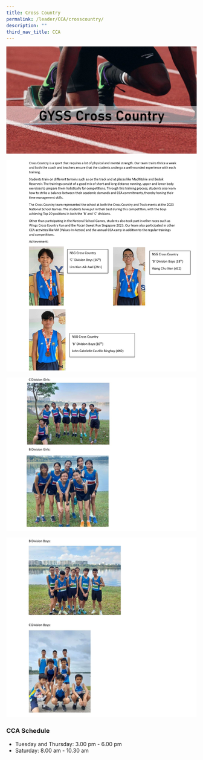 ```yaml
---
title: Cross Country
permalink: /leader/CCA/crosscountry/
description: ""
third_nav_title: CCA
---
```

![](/images/Student%20Leader/Physical%20CCA/CrossCountry%20(1).jpg)

![](/images/CCA/cross%20country_page-0001.jpg)

![](/images/CCA/cross%20country_page-0002.jpg)

![](/images/CCA/cross%20country_page-0003.jpg)

### CCA Schedule

*   Tuesday and Thursday: 3.00 pm - 6.00 pm
*   Saturday: 8.00 am - 10.30 am